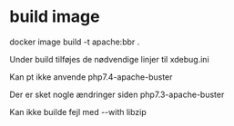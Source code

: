 # build image

docker image build -t apache:bbr .

Under build tilføjes de nødvendige linjer til xdebug.ini

Kan pt ikke anvende php7.4-apache-buster


Der er sket nogle ændringer siden php7.3-apache-buster

Kan ikke builde fejl med --with libzip

